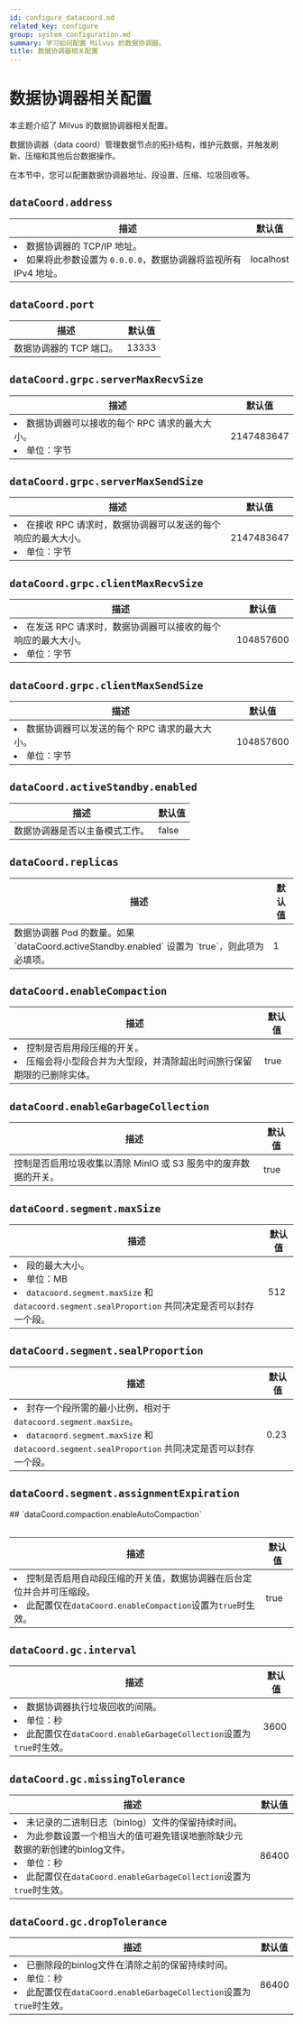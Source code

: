 ```yaml
---
id: configure_datacoord.md
related_key: configure
group: system_configuration.md
summary: 学习如何配置 Milvus 的数据协调器。
title: 数据协调器相关配置
---
```


# 数据协调器相关配置

本主题介绍了 Milvus 的数据协调器相关配置。

数据协调器（data coord）管理数据节点的拓扑结构，维护元数据，并触发刷新、压缩和其他后台数据操作。

在本节中，您可以配置数据协调器地址、段设置、压缩、垃圾回收等。


## `dataCoord.address`

<table id="dataCoord.address">
  <thead>
    <tr>
      <th class="width80">描述</th>
      <th class="width20">默认值</th> 
    </tr>
  </thead>
  <tbody>
    <tr>
      <td>
        <li>数据协调器的 TCP/IP 地址。</li>
        <li>如果将此参数设置为 <code>0.0.0.0</code>，数据协调器将监视所有 IPv4 地址。</li>
      </td>
      <td>localhost</td>
    </tr>
  </tbody>
</table>

## `dataCoord.port`

<table id="dataCoord.port">
  <thead>
    <tr>
      <th class="width80">描述</th>
      <th class="width20">默认值</th> 
    </tr>
  </thead>
  <tbody>
    <tr>
      <td>数据协调器的 TCP 端口。</td>
      <td>13333</td>
    </tr>
  </tbody>
</table>

## `dataCoord.grpc.serverMaxRecvSize`

<table id="dataCoord.grpc.serverMaxRecvSize">
  <thead>
    <tr>
      <th class="width80">描述</th>
      <th class="width20">默认值</th> 
    </tr>
  </thead>
  <tbody>
    <tr>
      <td>
        <li>数据协调器可以接收的每个 RPC 请求的最大大小。</li>
        <li>单位：字节</li>
      </td>
      <td>2147483647</td>
    </tr>
  </tbody>
</table>

## `dataCoord.grpc.serverMaxSendSize`

<table id="dataCoord.grpc.serverMaxSendSize">
  <thead>
    <tr>
      <th class="width80">描述</th>
      <th class="width20">默认值</th> 
    </tr>
  </thead>
  <tbody>
    <tr>
      <td>
        <li>在接收 RPC 请求时，数据协调器可以发送的每个响应的最大大小。</li>
        <li>单位：字节</li>
      </td>
      <td>2147483647</td>
    </tr>
  </tbody>
</table>


## `dataCoord.grpc.clientMaxRecvSize`

<table id="dataCoord.grpc.clientMaxRecvSize">
  <thead>
    <tr>
      <th class="width80">描述</th>
      <th class="width20">默认值</th> 
    </tr>
  </thead>
  <tbody>
    <tr>
      <td>
        <li>在发送 RPC 请求时，数据协调器可以接收的每个响应的最大大小。</li>
        <li>单位：字节</li>
      </td>
      <td>104857600</td>
    </tr>
  </tbody>
</table>


## `dataCoord.grpc.clientMaxSendSize`

<table id="dataCoord.grpc.clientMaxSendSize">
  <thead>
    <tr>
      <th class="width80">描述</th>
      <th class="width20">默认值</th> 
    </tr>
  </thead>
  <tbody>
    <tr>
      <td>
        <li>数据协调器可以发送的每个 RPC 请求的最大大小。</li>
        <li>单位：字节</li>
      </td>
      <td>104857600</td>
    </tr>
  </tbody>
</table>

## `dataCoord.activeStandby.enabled`

<table id="rootCoord.dmlChannelNum">
  <thead>
    <tr>
      <th class="width80">描述</th>
      <th class="width20">默认值</th> 
    </tr>
  </thead>
  <tbody>
    <tr>
      <td>
        数据协调器是否以主备模式工作。
      </td>
      <td>false</td>
    </tr>
  </tbody>
</table>

## `dataCoord.replicas`

<table id="rootCoord.dmlChannelNum">
  <thead>
    <tr>
      <th class="width80">描述</th>
      <th class="width20">默认值</th> 
    </tr>
  </thead>
  <tbody>
    <tr>
      <td>
        数据协调器 Pod 的数量。如果 `dataCoord.activeStandby.enabled` 设置为 `true`，则此项为必填项。
      </td>
      <td>1</td>
    </tr>
  </tbody>
</table>

## `dataCoord.enableCompaction`

<table id="dataCoord.enableCompaction">
  <thead>
    <tr>
      <th class="width80">描述</th>
      <th class="width20">默认值</th> 
    </tr>
  </thead>
  <tbody>
    <tr>
      <td>
        <li>控制是否启用段压缩的开关。</li>
        <li>压缩会将小型段合并为大型段，并清除超出时间旅行保留期限的已删除实体。</li>
      </td>
      <td>true</td>
    </tr>
  </tbody>
</table>


## `dataCoord.enableGarbageCollection`

<table id="dataCoord.enableGarbageCollection">
  <thead>
    <tr>
      <th class="width80">描述</th>
      <th class="width20">默认值</th> 
    </tr>
  </thead>
  <tbody>
    <tr>
      <td>
        控制是否启用垃圾收集以清除 MinIO 或 S3 服务中的废弃数据的开关。
      </td>
      <td>true</td>
    </tr>
  </tbody>
</table>

## `dataCoord.segment.maxSize`

<table id="dataCoord.segment.maxSize">
  <thead>
    <tr>
      <th class="width80">描述</th>
      <th class="width20">默认值</th> 
    </tr>
  </thead>
  <tbody>
    <tr>
      <td>
        <li>段的最大大小。</li>
        <li>单位：MB</li>
        <li><code>datacoord.segment.maxSize</code> 和 <code>datacoord.segment.sealProportion</code> 共同决定是否可以封存一个段。</li>
      </td>
      <td>512</td>
    </tr>
  </tbody>
</table>

## `dataCoord.segment.sealProportion`

<table id="dataCoord.segment.sealProportion">
  <thead>
    <tr>
      <th class="width80">描述</th>
      <th class="width20">默认值</th> 
    </tr>
  </thead>
  <tbody>
    <tr>
      <td>
        <li>封存一个段所需的最小比例，相对于 <code>datacoord.segment.maxSize</code>。</li>
        <li><code>datacoord.segment.maxSize</code> 和 <code>datacoord.segment.sealProportion</code> 共同决定是否可以封存一个段。</li>
      </td>
      <td>0.23</td>
    </tr>
  </tbody>
</table>


## `dataCoord.segment.assignmentExpiration`

<table id="dataCoord.segment.maxSize">
  <thead>
    <tr>
## `dataCoord.compaction.enableAutoCompaction`

<table id="dataCoord.compaction.enableAutoCompaction">
  <thead>
    <tr>
      <th class="width80">描述</th>
      <th class="width20">默认值</th> 
    </tr>
  </thead>
  <tbody>
    <tr>
      <td>
        <li>控制是否启用自动段压缩的开关值，数据协调器在后台定位并合并可压缩段。</li>
        <li>此配置仅在<code>dataCoord.enableCompaction</code>设置为<code>true</code>时生效。</li>
      </td>
      <td>true</td>
    </tr>
  </tbody>
</table>


## `dataCoord.gc.interval`

<table id="dataCoord.gc.interval">
  <thead>
    <tr>
      <th class="width80">描述</th>
      <th class="width20">默认值</th> 
    </tr>
  </thead>
  <tbody>
    <tr>
      <td>
        <li>数据协调器执行垃圾回收的间隔。</li>
        <li>单位：秒</li>
        <li>此配置仅在<code>dataCoord.enableGarbageCollection</code>设置为<code>true</code>时生效。</li>
      </td>
      <td>3600</td>
    </tr>
  </tbody>
</table>

## `dataCoord.gc.missingTolerance`

<table id="dataCoord.gc.missingTolerance">
  <thead>
    <tr>
      <th class="width80">描述</th>
      <th class="width20">默认值</th> 
    </tr>
  </thead>
  <tbody>
    <tr>
      <td>
        <li>未记录的二进制日志（binlog）文件的保留持续时间。</li>
        <li>为此参数设置一个相当大的值可避免错误地删除缺少元数据的新创建的binlog文件。</li>
        <li>单位：秒</li>
        <li>此配置仅在<code>dataCoord.enableGarbageCollection</code>设置为<code>true</code>时生效。</li>
      </td>
      <td>86400</td>
    </tr>
  </tbody>
</table>

## `dataCoord.gc.dropTolerance`

<table id="dataCoord.gc.dropTolerance">
  <thead>
    <tr>
      <th class="width80">描述</th>
      <th class="width20">默认值</th> 
    </tr>
  </thead>
  <tbody>
    <tr>
      <td>
        <li>已删除段的binlog文件在清除之前的保留持续时间。</li>
        <li>单位：秒</li>
        <li>此配置仅在<code>dataCoord.enableGarbageCollection</code>设置为<code>true</code>时生效。</li>
      </td>
      <td>86400</td>
    </tr>
  </tbody>
</table>